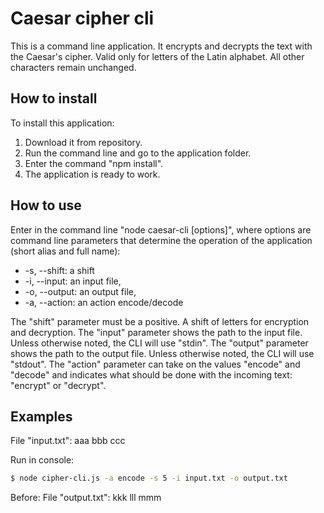 # Сaesar cipher cli

This is a command line application. It encrypts and decrypts the text with the Caesar's cipher. Valid only for letters of the Latin alphabet. All other characters remain unchanged.

## How to install

To install this application:
1. Download it from repository.
2. Run the command line and go to the application folder.
3. Enter the command "npm install".
4. The application is ready to work.

## How to use

Enter in the command line "node caesar-cli [options]", where options are command line parameters that determine the operation of the application (short alias and full name):
* -s, --shift: a shift
* -i, --input: an input file,
* -o, --output: an output file,
* -a, --action: an action encode/decode

The "shift" parameter must be a positive. A shift of letters for encryption and decryption.
The "input" parameter shows the path to the input file. Unless otherwise noted, the CLI will use "stdin".
The "output" parameter shows the path to the output file. Unless otherwise noted, the CLI will use "stdout".
The "action" parameter can take on the values ​​"encode" and "decode" and indicates what should be done with the incoming text: "encrypt" or "decrypt".

## Examples

File "input.txt": aaa bbb ccc

Run in console:
```bash
$ node cipher-cli.js -a encode -s 5 -i input.txt -o output.txt
```

Before:
File "output.txt": kkk lll mmm
